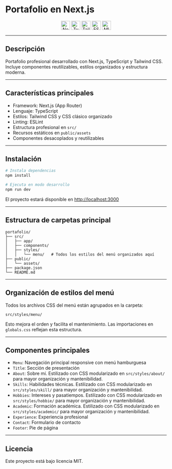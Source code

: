 # Portafolio en Next.js

<p align="center">
  <img src="https://img.shields.io/badge/Next.js-000?style=for-the-badge&logo=nextdotjs&logoColor=white" alt="Next.js" height="28"/>
  <img src="https://img.shields.io/badge/TypeScript-3178C6?style=for-the-badge&logo=typescript&logoColor=white" alt="TypeScript" height="28"/>
  <img src="https://img.shields.io/badge/Tailwind_CSS-38B2AC?style=for-the-badge&logo=tailwind-css&logoColor=white" alt="Tailwind CSS" height="28"/>
  <img src="https://img.shields.io/badge/ESLint-4B32C3?style=for-the-badge&logo=eslint&logoColor=white" alt="ESLint" height="28"/>
  <a href="LICENSE"><img src="https://img.shields.io/badge/License-MIT-green?style=for-the-badge" alt="MIT License" height="28"/></a>
</p>

---

## Descripción

Portafolio profesional desarrollado con Next.js, TypeScript y Tailwind CSS. Incluye componentes reutilizables, estilos organizados y estructura moderna.

---

## Características principales
- Framework: Next.js (App Router)
- Lenguaje: TypeScript
- Estilos: Tailwind CSS y CSS clásico organizado
- Linting: ESLint
- Estructura profesional en `src/`
- Recursos estáticos en `public/assets`
- Componentes desacoplados y reutilizables

---

## Instalación

```bash
# Instala dependencias
npm install

# Ejecuta en modo desarrollo
npm run dev
```

El proyecto estará disponible en [http://localhost:3000](http://localhost:3000)

---

## Estructura de carpetas principal

```
portafolio/
├── src/
│   ├── app/
│   ├── components/
│   ├── styles/
│   │   └── menu/   # Todos los estilos del menú organizados aquí
├── public/
│   └── assets/
├── package.json
└── README.md
```

---

## Organización de estilos del menú

Todos los archivos CSS del menú están agrupados en la carpeta:

```
src/styles/menu/
```

Esto mejora el orden y facilita el mantenimiento. Las importaciones en `globals.css` reflejan esta estructura.

---

## Componentes principales

- `Menu`: Navegación principal responsive con menú hamburguesa
- `Title`: Sección de presentación
- `About`: Sobre mí. Estilizado con CSS modularizado en `src/styles/about/` para mayor organización y mantenibilidad.
- `Skills`: Habilidades técnicas. Estilizado con CSS modularizado en `src/styles/skill/` para mayor organización y mantenibilidad.
- `Hobbies`: Intereses y pasatiempos. Estilizado con CSS modularizado en `src/styles/hobbie/` para mayor organización y mantenibilidad.
- `Academic`: Formación académica. Estilizado con CSS modularizado en `src/styles/academic/` para mayor organización y mantenibilidad.
- `Experience`: Experiencia profesional
- `Contact`: Formulario de contacto
- `Footer`: Pie de página

---

## Licencia

Este proyecto está bajo licencia MIT.
